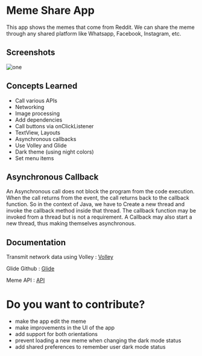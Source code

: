 # Meme Share App
This app shows the memes that come from Reddit. We can share the meme through any shared platform like Whatsapp, Facebook, Instagram, etc.

## Screenshots
![one](app/src/main/res/mipmap-hdpi/one.png)

## Concepts Learned
- Call various APIs
- Networking
- Image processing
- Add dependencies
- Call buttons via onClickListener
- TextView, Layouts
- Asynchronous callbacks
- Use Volley and Glide
- Dark theme (using night colors)
- Set menu items

## Asynchronous Callback
An Asynchronous call does not block the program from the code execution. When the call returns from the event, the call returns back to the callback function. So in the context of Java, we have to Create a new thread and invoke the callback method inside that thread. The callback function may be invoked from a thread but is not a requirement. A Callback may also start a new thread, thus making themselves asynchronous.

## Documentation
Transmit network data using Volley : [Volley](https://developer.android.com/training/volley)

Glide Github : [Glide](https://github.com/bumptech/glide)

Meme API : [API](https://github.com/D3vd/Meme_Api)

# Do you want to contribute?
- make the app edit the meme
- make improvements in the UI of the app
- add support for both orientations
- prevent loading a new meme when changing the dark mode status
- add shared preferences to remember user dark mode status
